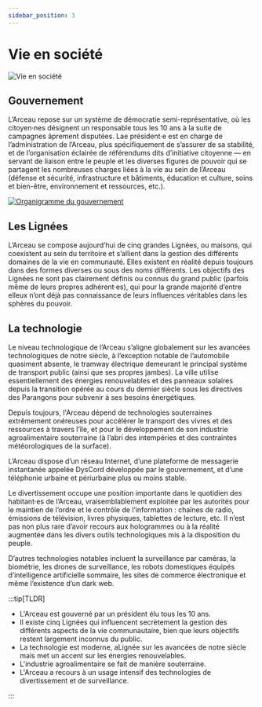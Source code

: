 ```yaml
---
sidebar_position: 3
---
```


# Vie en société

![Vie en société](/img/univers/societe.png)

## Gouvernement

L’Arceau repose sur un système de démocratie semi-représentative, où les citoyen·nes désignent un responsable tous les 10 ans à la suite de campagnes âprement disputées. Lae président·e est en charge de l’administration de l’Arceau, plus spécifiquement de s’assurer de sa stabilité, et de l’organisation éclairée de référendums dits d’initiative citoyenne — en servant de liaison entre le peuple et les diverses figures de pouvoir qui se partagent les nombreuses charges liées à la vie au sein de l’Arceau (défense et sécurité, infrastructure et bâtiments, éducation et culture, soins et bien-être, environnement et ressources, etc.).

[![Organigramme du gouvernement](/img/univers/organigramme.png)](/img/univers/organigramme.png)

## Les Lignées

L’Arceau se compose aujourd’hui de cinq grandes Lignées, ou maisons, qui coexistent au sein du territoire et s’allient dans la gestion des différents domaines de la vie en communauté. Elles existent en réalité depuis toujours dans des formes diverses ou sous des noms différents.
Les objectifs des Lignées ne sont pas clairement définis ou connus du grand public (parfois même de leurs propres adhérent·es), qui pour la grande majorité d’entre elleux n’ont déjà pas connaissance de leurs influences véritables dans les sphères du pouvoir.

## La technologie

Le niveau technologique de l’Arceau s’aligne globalement sur les avancées technologiques de notre siècle, à l’exception notable de l’automobile quasiment absente, le tramway électrique demeurant le principal système de transport public (ainsi que ses propres jambes). La ville utilise essentiellement des énergies renouvelables et des panneaux solaires depuis la transition opérée au cours du dernier siècle sous les directives des Parangons pour subvenir à ses besoins énergétiques.

Depuis toujours, l'Arceau dépend de technologies souterraines extrêmement onéreuses pour accélérer le transport des vivres et des ressources à travers l’île, et pour le développement de son industrie agroalimentaire souterraine (à l’abri des intempéries et des contraintes météorologiques de la surface).

L’Arceau dispose d’un réseau Internet, d’une plateforme de messagerie instantanée appelée DysCord développée par le gouvernement, et d’une téléphonie urbaine et périurbaine plus ou moins stable.

Le divertissement occupe une position importante dans le quotidien des habitant·es de l’Arceau, vraisemblablement exploitée par les autorités pour le maintien de l’ordre et le contrôle de l’information : chaînes de radio, émissions de télévision, livres physiques, tablettes de lecture, etc. Il n’est pas non plus rare d’avoir recours aux hologrammes ou à la réalité augmentée dans les divers outils technologiques mis à la disposition du peuple.

D’autres technologies notables incluent la surveillance par caméras, la biométrie, les drones de surveillance, les robots domestiques équipés d’intelligence artificielle sommaire, les sites de commerce électronique et même l’existence d’un dark web.

:::tip[TLDR]

- L'Arceau est gouverné par un président élu tous les 10 ans.
- Il existe cinq Lignées qui influencent secrètement la gestion des différents aspects de la vie communautaire, bien que leurs objectifs restent largement inconnus du public.
- La technologie est moderne, aLignée sur les avancées de notre siècle mais met un accent sur les énergies renouvelables.
- L'industrie agroalimentaire se fait de manière souterraine.
- L'Arceau a recours à un usage intensif des technologies de divertissement et de surveillance.

:::